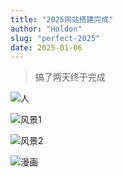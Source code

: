 ```yaml
---
title: "2025网站搭建完成"
author: "Holdon"
slug: "perfect-2025"
date: 2025-01-06
---
```


> 搞了两天终于完成

![人](https://image.52798.xyz/2.webp)

![风景1](https://image.52798.xyz/WechatIMG290.webp)

![风景2](https://image.52798.xyz/3.webp)

![漫画](https://image.52798.xyz/4.webp)